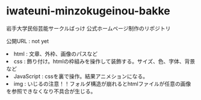 # iwateuni-minzokugeinou-bakke

岩手大学民俗芸能サークルばっけ
公式ホームページ制作のリポジトリ

公開URL : not yet



<li> html : 文章、外枠、画像のパスなど
<li> css : 飾り付け。htmlの枠組みを操作して装飾する。サイズ、色、字体、背景など
<li> JavaScript : cssを裏で操作。結果アニメションになる。
<li> img : いじるの注意！！フォルダ構造が崩れるとhtmlファイルが任意の画像を参照できなくなり不具合が生じる。
